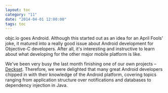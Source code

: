 ```yaml
---
layout: toc
category: "11"
date: "2014-04-01 12:00:00"
tags: toc
---
```


objc.io goes Android. Although this started out as an idea for an April Fools' joke, it matured into a really good issue about Android development for Objective-C developers. After all, it's interesting and instructive to learn about what developing for the other major mobile platform is like. 

We've been very busy the last month finishing one of our own projects – [Deckset](http://www.decksetapp.com). Therefore, we were delighted that many great Android developers chipped in with their knowledge of the Android platform, covering topics ranging from application structure over notifications and databases to dependency injection in Java.